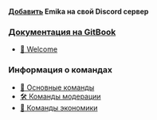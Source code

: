 **[Добавить](https://invite.emika.ehd.lol/) Emika на свой Discord сервер**


### [Документация на GitBook](https://emika.ehd.lol)

* [💜 Welcome](gitbook/README.md)

### Информация о командах

* [🌟 Основные команды](gitbook/cmds-info/general.md)
* [🛠 Команды модерации](gitbook/cmds-info/moderation.md)
* [💸 Команды экономики](gitbook/cmds-info/economy.md)
